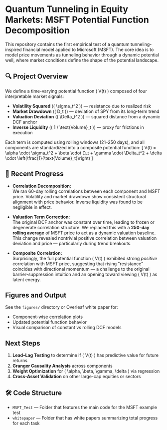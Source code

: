 # Quantum Tunneling in Equity Markets: MSFT Potential Function Decomposition

This repository contains the first empirical test of a quantum tunneling-inspired financial model applied to Microsoft (MSFT). The core idea is to model price movements as tunneling behavior through a dynamic potential well, where market conditions define the shape of the potential landscape.

## 🔍 Project Overview

We define a time-varying potential function \( V(t) \) composed of four interpretable market signals:

- **Volatility Squared** (\( \sigma_t^2 \)) — resistance due to realized risk
- **Market Drawdown** (\( D_t \)) — deviation of SPY from its long-term trend
- **Valuation Deviation** (\( \Delta_t^2 \)) — squared distance from a dynamic DCF anchor
- **Inverse Liquidity** (\( 1 / \text{Volume}_t \)) — proxy for frictions in execution

Each term is computed using rolling windows (21–250 days), and all components are standardized into a composite potential function:
\[
V(t) = \alpha \cdot \sigma_t^2 + \beta \cdot D_t + \gamma \cdot \Delta_t^2 + \delta \cdot \left(\frac{1}{\text{Volume}_t}\right)
\]

## 🧪 Recent Progress

- **Correlation Decomposition:**  
  We ran 60-day rolling correlations between each component and MSFT price. Volatility and market drawdown show consistent structural alignment with price behavior. Inverse liquidity was found to be negligible in effect.

- **Valuation Term Correction:**  
  The original DCF anchor was constant over time, leading to frozen or degenerate correlation structure. We replaced this with a **250-day rolling average** of MSFT price to act as a dynamic valuation baseline. This change revealed nontrivial positive correlation between valuation deviation and price — particularly during trend breakouts.

- **Composite Correlation:**  
  Surprisingly, the full potential function \( V(t) \) exhibited strong *positive* correlation with MSFT price, suggesting that rising "resistance" coincides with directional momentum — a challenge to the original barrier-suppression intuition and an opening toward viewing \( V(t) \) as latent energy.

## Figures and Output

See the `figures/` directory or Overleaf white paper for:
- Component-wise correlation plots
- Updated potential function behavior
- Visual comparison of constant vs rolling DCF models

## Next Steps

1. **Lead–Lag Testing** to determine if \( V(t) \) has predictive value for future returns  
2. **Granger Causality Analysis** across components  
3. **Weight Optimization** for \( \alpha, \beta, \gamma, \delta \) via regression  
4. **Cross-Asset Validation** on other large-cap equities or sectors

## 🛠 Code Structure

- `MSFT_Test` — Folder that features the main code for the MSFT example test
- `whitepaper` — Folder that has white papers summarizing total progress for each task

